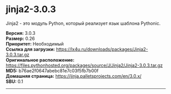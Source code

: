 # jinja2-3.0.3

Jinja2 - это модуль Python, который реализует язык шаблона Pythonic.

**Версия:** 3.0.3
<br />
**Размер:** 0.26
<br />
**Приоритет:** Необходимый
<br />
**Ссылка для загрузки:** https://lx4u.ru/downloads/packages/Jinja2-3.0.3.tar.gz
<br />
**Оригинальное расположение:** https://files.pythonhosted.org/packages/source/J/Jinja2/Jinja2-3.0.3.tar.gz
<br />
**MD5:** b76ae2f0647abebc81e7c03f5fb7b00f
<br />
**Домашняя страница:** https://jinja.palletsprojects.com/en/3.0.x/
        <br />
**SBU:** 0.1

***
            